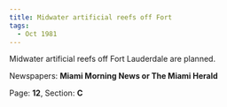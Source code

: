```yaml
---  
title: Midwater artificial reefs off Fort  
tags:  
  - Oct 1981  
---  
```

  
Midwater artificial reefs off Fort Lauderdale are planned.  
  
Newspapers: **Miami Morning News or The Miami Herald**  
  
Page: **12**, Section: **C** 
